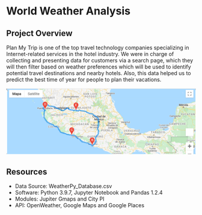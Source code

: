 # World Weather Analysis

## Project Overview

Plan My Trip is one of the top travel technology companies specializing in Internet-related services in the hotel industry. 
We were in charge of collecting and presenting data for customers via a search page, which they will then filter based on weather preferences which will be used to identify potential travel destinations and nearby hotels. Also, this data helped us to predict the best time of year for people to plan their vacations.

<img src="Vacation_Itinerary/WeatherPy_travel_map.PNG" width="650" />

## Resources

  - Data Source: WeatherPy_Database.csv
  - Software: Python 3.9.7, Jupyter Notebook and Pandas 1.2.4
  - Modules: Jupiter Gmaps and City PI
  - API: OpenWeather, Google Maps and Google Places
